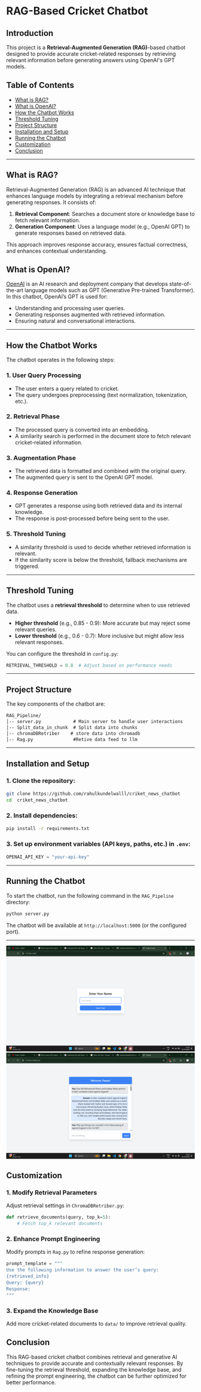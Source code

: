 # RAG-Based Cricket Chatbot

## Introduction

This project is a **Retrieval-Augmented Generation (RAG)**-based chatbot designed to provide accurate cricket-related responses by retrieving relevant information before generating answers using OpenAI's GPT models.

## Table of Contents

- [What is RAG?](#what-is-rag)
- [What is OpenAI?](#what-is-openai)
- [How the Chatbot Works](#how-the-chatbot-works)
- [Threshold Tuning](#threshold-tuning)
- [Project Structure](#project-structure)
- [Installation and Setup](#installation-and-setup)
- [Running the Chatbot](#running-the-chatbot)
- [Customization](#customization)
- [Conclusion](#conclusion)

---

## What is RAG?

Retrieval-Augmented Generation (RAG) is an advanced AI technique that enhances language models by integrating a retrieval mechanism before generating responses. It consists of:

1. **Retrieval Component**: Searches a document store or knowledge base to fetch relevant information.
2. **Generation Component**: Uses a language model (e.g., OpenAI GPT) to generate responses based on retrieved data.

This approach improves response accuracy, ensures factual correctness, and enhances contextual understanding.

## What is OpenAI?

[OpenAI](https://openai.com/) is an AI research and deployment company that develops state-of-the-art language models such as GPT (Generative Pre-trained Transformer). In this chatbot, OpenAI’s GPT is used for:

- Understanding and processing user queries.
- Generating responses augmented with retrieved information.
- Ensuring natural and conversational interactions.

---

## How the Chatbot Works

The chatbot operates in the following steps:

### 1. **User Query Processing**

- The user enters a query related to cricket.
- The query undergoes preprocessing (text normalization, tokenization, etc.).

### 2. **Retrieval Phase**

- The processed query is converted into an embedding.
- A similarity search is performed in the document store to fetch relevant cricket-related information.

### 3. **Augmentation Phase**

- The retrieved data is formatted and combined with the original query.
- The augmented query is sent to the OpenAI GPT model.

### 4. **Response Generation**

- GPT generates a response using both retrieved data and its internal knowledge.
- The response is post-processed before being sent to the user.

### 5. **Threshold Tuning**

- A similarity threshold is used to decide whether retrieved information is relevant.
- If the similarity score is below the threshold, fallback mechanisms are triggered.

---

## Threshold Tuning

The chatbot uses a **retrieval threshold** to determine when to use retrieved data.

- **Higher threshold** (e.g., 0.85 - 0.9): More accurate but may reject some relevant queries.
- **Lower threshold** (e.g., 0.6 - 0.7): More inclusive but might allow less relevant responses.

You can configure the threshold in `config.py`:

```python
RETRIEVAL_THRESHOLD = 0.8  # Adjust based on performance needs
```

---

## Project Structure

The key components of the chatbot are:

```
RAG_Pipeline/
│-- server.py            # Main server to handle user interactions
│-- Split_data_in_chunk  # Split data into chunks
│-- chromaDBRetriber    # store data into chromadb
│-- Rag.py               #Retive data feed to llm
```

---

## Installation and Setup

### 1. Clone the repository:

```bash
git clone https://github.com/rahulkundelwalll/criket_news_chatbot
cd  criket_news_chatbot
```

### 2. Install dependencies:

```bash
pip install -r requirements.txt
```

### 3. Set up environment variables (API keys, paths, etc.) in `.env`:

```python
OPENAI_API_KEY = "your-api-key"
```

---

## Running the Chatbot

To start the chatbot, run the following command in the `RAG_Pipeline` directory:

```bash
python server.py
```

The chatbot will be available at `http://localhost:5000` (or the configured port).

---
![Chatbot Architecture](a.png)
![Chatbot Architecture](b.png)

## Customization

### 1. **Modify Retrieval Parameters**

Adjust retrieval settings in `ChromaDBRetriber.py`:

```python
def retrieve_documents(query, top_k=5):
    # Fetch top_k relevant documents
```

### 2. **Enhance Prompt Engineering**

Modify prompts in `Rag.py` to refine response generation:

```python
prompt_template = """
Use the following information to answer the user’s query:
{retrieved_info}
Query: {query}
Response:
"""
```

### 3. **Expand the Knowledge Base**

Add more cricket-related documents to `data/` to improve retrieval quality.

## Conclusion

This RAG-based cricket chatbot combines retrieval and generative AI techniques to provide accurate and contextually relevant responses. By fine-tuning the retrieval threshold, expanding the knowledge base, and refining the prompt engineering, the chatbot can be further optimized for better performance.
